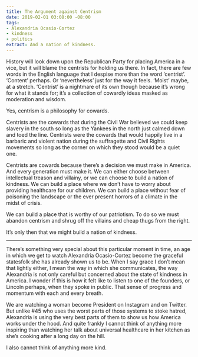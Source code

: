 ```yaml
---
title: The Argument against Centrism
date: 2019-02-01 03:08:00 -08:00
tags:
- Alexandria Ocasio-Cortez
- kindness
- politics
extract: And a nation of kindness.
---
```


History will look down upon the Republican Party for placing America in a vice, but it will blame the centrists for holding us there. In fact, there are few words in the English language that I despise more than the word ‘centrist’. ‘Content’ perhaps. Or ‘nevertheless’ just for the way it feels. ‘Moist’ maybe, at a stretch. ‘Centrist’ is a nightmare of its own though because it’s wrong for what it stands for; it’s a collection of cowardly ideas masked as moderation and wisdom.

Yes, centrism is a philosophy for cowards. 

Centrists are the cowards that during the Civil War believed we could keep slavery in the south so long as the Yankees in the north just calmed down and toed the line. Centrists were the cowards that would happily live in a barbaric and violent nation during the suffragette and Civil Rights movements so long as the corner on which they stood would be a quiet one.

Centrists are cowards because there’s a decision we must make in America. And every generation must make it. We can either choose between intellectual treason and villainy, or we can choose to build a nation of kindness. We can build a place where we don’t have to worry about providing healthcare for our children. We can build a place without fear of poisoning the landscape or the ever present horrors of a climate in the midst of crisis. 

We can build a place that is worthy of our patriotism. To do so we must abandon centrism and shrug off the villains and cheap thugs from the right.

It’s only then that we might build a nation of kindness.

***

There’s something very special about this particular moment in time, an age in which we get to watch Alexandria Ocasio-Cortez become the graceful statesfolk she has already shown us to be. When I say grace I don’t mean that lightly either, I mean the way in which she communicates, the way Alexandria is not only careful but concerned about the state of kindness in America. I wonder if this is how it felt like to listen to one of the founders, or Lincoln perhaps, when they spoke in public. That sense of progress and momentum with each and every breath.

We are watching a woman become President on Instagram and on Twitter. But unlike #45 who uses the worst parts of those systems to stoke hatred, Alexandria is using the very best parts of them to show us how America works under the hood. And quite frankly I cannot think of anything more inspiring than watching her talk about universal healthcare in her kitchen as she’s cooking after a long day on the hill.

I also cannot think of anything more kind.

